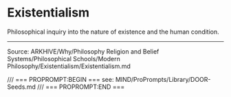 # Existentialism

Philosophical inquiry into the nature of existence and the human condition.

---
Source: ARKHIVE/Why/Philosophy Religion and Belief Systems/Philosophical Schools/Modern Philosophy/Existentialism/Existentialism.md

/// === PROPROMPT:BEGIN ===
see: MIND/ProPrompts/Library/DOOR-Seeds.md
/// === PROPROMPT:END ===
